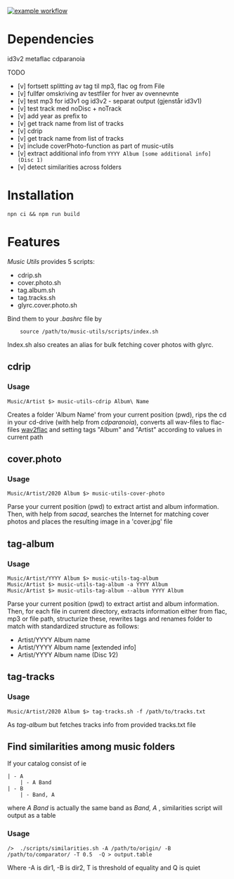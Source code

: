 [![example workflow](https://github.com/github/docs/actions/workflows/webpack.yml/badge.svg)](https://github.com/hansogj/music-utils/actions/workflows/webpack.yml/badge.svg)

# Dependencies

id3v2
metaflac
cdparanoia

TODO

- [v] fortsett splitting av tag til mp3, flac og from File
- [v] fullfør omskriving av testfiler for hver av ovennevnte
- [v] test mp3 for id3v1 og id3v2 - separat output (gjenstår id3v1)
- [v] test track med noDisc + noTrack
- [v] add year as prefix to
- [v] get track name from list of tracks
- [v] cdrip
- [v] get track name from list of tracks
- [v] include coverPhoto-function as part of music-utils
- [v] extract additional info from `YYYY Album [some additional info] (Disc 1)`
- [v] detect similarities across folders

# Installation

```
npn ci && npm run build

```

# Features

_Music Utils_ provides 5 scripts:

- cdrip.sh
- cover.photo.sh
- tag.album.sh
- tag.tracks.sh
- glyrc.cover.photo.sh

Bind them to your _.bashrc_ file by

```
    source /path/to/music-utils/scripts/index.sh
```

Index.sh also creates an alias for bulk fetching cover photos with glyrc.

## cdrip

### Usage

```
Music/Artist $> music-utils-cdrip Album\ Name
```

Creates a folder 'Album Name' from your current position (pwd), rips the cd in your cd-drive (with help from _cdparanoia_), converts all wav-files to flac-files [wav2flac](./scripts/wav2flac.sh) and setting tags "Album" and "Artist" according to values in current path

## cover.photo

### Usage

```
Music/Artist/2020 Album $> music-utils-cover-photo
```

Parse your current position (pwd) to extract artist and album information. Then, with help from _sacad_, searches the Internet for matching cover photos and places the resulting image in a 'cover.jpg' file

## tag-album

### Usage

```
Music/Artist/YYYY Album $> music-utils-tag-album
Music/Artist $> music-utils-tag-album -a YYYY Album
Music/Artist $> music-utils-tag-album --album YYYY Album
```

Parse your current position (pwd) to extract artist and album information. Then, for each file in current directory, extracts information either from flac, mp3 or file path, structurize these, rewrites tags and renames folder to match with standardized structure as follows:

- Artist/YYYY Album name
- Artist/YYYY Album name [extended info]
- Artist/YYYY Album name (Disc 1∕2)

## tag-tracks

### Usage

```
Music/Artist/2020 Album $> tag-tracks.sh -f /path/to/tracks.txt
```

As _tag-album_ but fetches tracks info from provided tracks.txt file

## Find similarities among music folders

If your catalog consist of ie

```
| - A
    | - A Band
| - B
    | - Band, A
```

where _A Band_ is actually the same band as _Band, A_ , similarities script will output as a table

### Usage

```
/>  ./scripts/similarities.sh -A /path/to/origin/ -B /path/to/comparator/ -T 0.5  -Q > output.table
```

Where -A is dir1, -B is dir2, T is threshold of equality and Q is quiet
